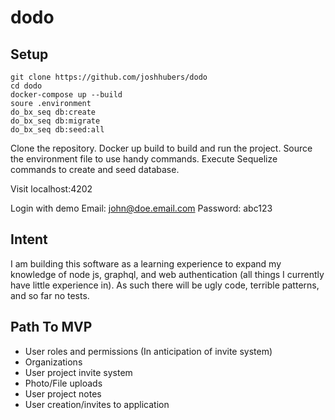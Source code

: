 # dodo

## Setup

    git clone https://github.com/joshhubers/dodo
    cd dodo
    docker-compose up --build
    soure .environment
    do_bx_seq db:create
    do_bx_seq db:migrate
    do_bx_seq db:seed:all

Clone the repository. Docker up build to build and run the project. Source the environment file to use handy commands. Execute Sequelize commands to create and seed database.

Visit
    localhost:4202

Login with demo
    Email: john@doe.email.com
    Password: abc123

## Intent

I am building this software as a learning experience to expand my knowledge of node js, graphql, and web authentication (all things I currently have little experience in). As such there will be ugly code, terrible patterns, and so far no tests.

## Path To MVP
 - User roles and permissions (In anticipation of invite system)
 - Organizations
 - User project invite system
 - Photo/File uploads
 - User project notes
 - User creation/invites to application
